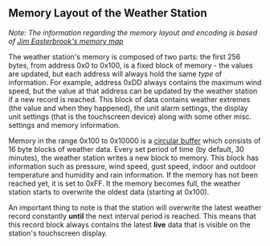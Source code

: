 ## Memory Layout of the Weather Station

_Note: The information regarding the memory layout and encoding is based of [Jim Easterbrook's memory map](http://www.jim-easterbrook.me.uk/weather/mm/)_

The weather station's memory is composed of two parts: the first 256 bytes, from address 0x0 to 0x100, is a fixed block of memory - the values are updated,
but each address will always hold the same _type_ of information. For example, address 0xDD always contains the maximum wind speed, but the value at that 
address can be updated by the weather station if a new record is reached. This block of data contains weather extremes (the value and when
they happened), the unit alarm settings, the display unit settings (that is the touchscreen device) along with some other misc. settings and memory
information.

Memory in the range 0x100 to 0x10000 is a [circular buffer](http://en.wikipedia.org/wiki/Circular_buffer) which consists of 16 byte blocks of weather data. 
Every set period of time (by default, 30 minutes), the weather station writes a new block to memory. This block has information such as pressure, wind speed, 
gust speed, indoor and outdoor temperature and humidity and rain information. If the memory has not been reached yet, it is set to 0xFF. It the memory becomes
full, the weather station starts to overwrite the oldest data (starting at 0x100). 

An important thing to note is that the station will overwrite the latest weather record constantly __until__ the next interval period is reached. This means that 
this record block always contains the latest __live__ data that is visible on the station's touchscreen display.  
